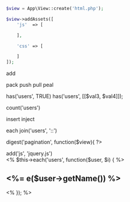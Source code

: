 


```php
$view = App\View::create('html.php');

$view->addAssets([
	'js'  => [

	],

	'css' => [

	]
]);


```

add

pack
push
pull
peal

has('users', TRUE)
has('users', [[$val3, $val4]]);

count('users')

insert
inject

each
join('users', '::')


digest('pagination', function($view){ ?>


<? });


render()
buffer()


<% namespace Dotink\Inkwell\View; %>

add('js', 'jquery.js')

<div>
	<% $this->each('users', function($user, $i) { %>
		<div class="user">
			<h2><%= e($user->getName()) %></h2>
		</div>
	<% }); %>
</div>




